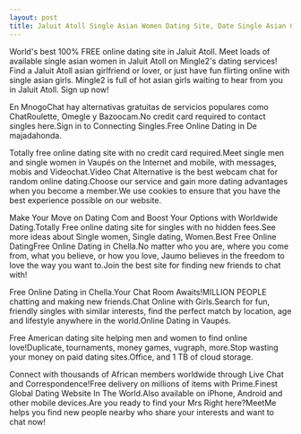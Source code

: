 ```yaml
---
layout: post
title: Jaluit Atoll Single Asian Women Dating Site, Date Single Asian Girls in Jaluit Atoll | Free Online Dating
---
```


World's best 100% FREE online dating site in Jaluit Atoll. Meet loads of available single asian women in Jaluit Atoll on Mingle2's dating services! Find a Jaluit Atoll asian girlfriend or lover, or just have fun flirting online with single asian girls. Mingle2 is full of hot asian girls waiting to hear from you in Jaluit Atoll. Sign up now!


En MnogoChat hay alternativas gratuitas de servicios populares como ChatRoulette, Omegle y Bazoocam.No credit card required to contact singles here.Sign in to Connecting Singles.Free Online Dating in De majadahonda.




Totally free online dating site with no credit card required.Meet single men and single women in Vaupés on the Internet and mobile, with messages, mobis and Videochat.Video Chat Alternative is the best webcam chat for random online dating.Choose our service and gain more dating advantages when you become a member.We use cookies to ensure that you have the best experience possible on our website.




Make Your Move on Dating Com and Boost Your Options with Worldwide Dating.Totally Free online dating site for singles with no hidden fees.See more ideas about Single women, Single dating, Women.Best Free Online DatingFree Online Dating in Chella.No matter who you are, where you come from, what you believe, or how you love, Jaumo believes in the freedom to love the way you want to.Join the best site for finding new friends to chat with!




Free Online Dating in Chella.Your Chat Room Awaits!MILLION PEOPLE chatting and making new friends.Chat Online with Girls.Search for fun, friendly singles with similar interests, find the perfect match by location, age and lifestyle anywhere in the world.Online Dating in Vaupés.




Free American dating site helping men and women to find online love!Duplicate, tournaments, money games, vugraph, more.Stop wasting your money on paid dating sites.Office, and 1 TB of cloud storage.




Connect with thousands of African members worldwide through Live Chat and Correspondence!Free delivery on millions of items with Prime.Finest Global Dating Website In The World.Also available on iPhone, Android and other mobile devices.Are you ready to find your Mrs Right here?MeetMe helps you find new people nearby who share your interests and want to chat now!




